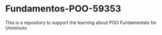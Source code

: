 # Fundamentos-POO-59353
This is a repository to support the learning about POO Fundamentals for Uniminuto
